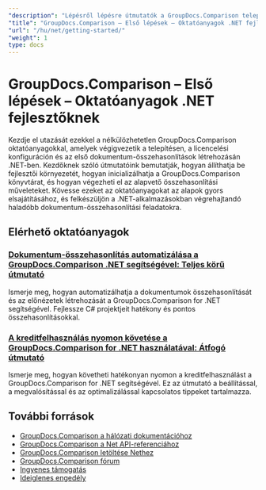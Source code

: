 ```yaml
---
"description": "Lépésről lépésre útmutatók a GroupDocs.Comparison telepítéséhez, licenceléséhez, beállításához és az első dokumentum-összehasonlító program létrehozásához .NET alkalmazásokban."
"title": "GroupDocs.Comparison – Első lépések – Oktatóanyagok .NET fejlesztőknek"
"url": "/hu/net/getting-started/"
"weight": 1
type: docs
---
```

# GroupDocs.Comparison – Első lépések – Oktatóanyagok .NET fejlesztőknek

Kezdje el utazását ezekkel a nélkülözhetetlen GroupDocs.Comparison oktatóanyagokkal, amelyek végigvezetik a telepítésen, a licencelési konfiguráción és az első dokumentum-összehasonlítások létrehozásán .NET-ben. Kezdőknek szóló útmutatóink bemutatják, hogyan állíthatja be fejlesztői környezetét, hogyan inicializálhatja a GroupDocs.Comparison könyvtárat, és hogyan végezheti el az alapvető összehasonlítási műveleteket. Kövesse ezeket az oktatóanyagokat az alapok gyors elsajátításához, és felkészüljön a .NET-alkalmazásokban végrehajtandó haladóbb dokumentum-összehasonlítási feladatokra.

## Elérhető oktatóanyagok

### [Dokumentum-összehasonlítás automatizálása a GroupDocs.Comparison .NET segítségével: Teljes körű útmutató](./automate-document-comparison-groupdocs-net/)
Ismerje meg, hogyan automatizálhatja a dokumentumok összehasonlítását és az előnézetek létrehozását a GroupDocs.Comparison for .NET segítségével. Fejlessze C# projektjeit hatékony és pontos összehasonlításokkal.

### [A kreditfelhasználás nyomon követése a GroupDocs.Comparison for .NET használatával: Átfogó útmutató](./track-credit-consumption-groupdocs-comparison-dotnet/)
Ismerje meg, hogyan követheti hatékonyan nyomon a kreditfelhasználást a GroupDocs.Comparison for .NET segítségével. Ez az útmutató a beállítással, a megvalósítással és az optimalizálással kapcsolatos tippeket tartalmazza.

## További források

- [GroupDocs.Comparison a hálózati dokumentációhoz](https://docs.groupdocs.com/comparison/net/)
- [GroupDocs.Comparison a Net API-referenciához](https://reference.groupdocs.com/comparison/net/)
- [GroupDocs.Comparison letöltése Nethez](https://releases.groupdocs.com/comparison/net/)
- [GroupDocs.Comparison fórum](https://forum.groupdocs.com/c/comparison)
- [Ingyenes támogatás](https://forum.groupdocs.com/)
- [Ideiglenes engedély](https://purchase.groupdocs.com/temporary-license/)